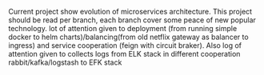 Current project show evolution of microservices architecture. 
This project should be read per branch, each branch cover some peace of new popular technology.
lot of attention given to deployment (from running simple docker to helm charts)/balancing(from old netflix gateway as balancer to ingress) and service cooperation (feign with circuit braker). Also log of attention given to collects logs from ELK stack in different cooperation rabbit/kafka/logstash to EFK stack

